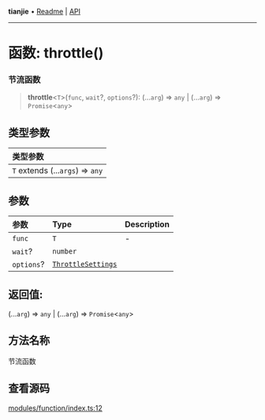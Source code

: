 **tianjie** • [Readme](../README.md) \| [API](../globals.md)

***

# 函数: throttle()

### 节流函数

<a id="undefined" name="undefined"></a>

> **throttle**\<`T`\>(`func`, `wait`?, `options`?): (...`arg`) => `any` \| (...`arg`) => `Promise`\<`any`\>

## 类型参数

| 类型参数 |
| :------ |
| `T` extends (...`args`) => `any` |

## 参数

| 参数 | Type | Description |
| :------ | :------ | :------ |
| `func` | `T` | - |
| `wait`? | `number` |  |
| `options`? | [`ThrottleSettings`](../interfaces/ThrottleSettings.md) |  |

## 返回值:

(...`arg`) => `any` \| (...`arg`) => `Promise`\<`any`\>

## 方法名称

节流函数

## 查看源码

[modules/function/index.ts:12](https://github.com/hacxy/tianjie/blob/32d17b0fb1c41747dfab8feb61e15c433f68f661/src/modules/function/index.ts#L12)

